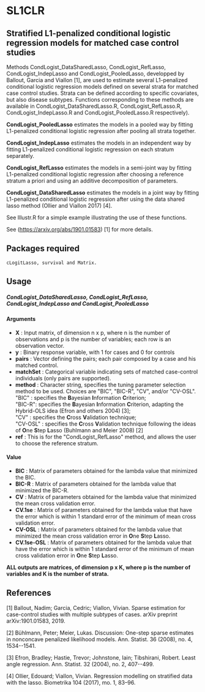 # SL1CLR
## Stratified L1-penalized conditional logistic regression models for matched case control studies

Methods CondLogist_DataSharedLasso, CondLogist_RefLasso, CondLogist_IndepLasso and CondLogist_PooledLasso, developped by Ballout, Garcia and Viallon [1], are used to estimate several L1-penalized conditional logistic regression models defined on several strata for matched case control studies. Strata can be defined according to specific covariates, but also disease subtypes. Functions corresponding to these methods are available in CondLogist_DataSharedLasso.R, CondLogist_RefLasso.R, CondLogist_IndepLasso.R and CondLogist_PooledLasso.R respectively).

**CondLogist_PooledLasso** estimates the models in a pooled way by fitting L1-penalized conditional logistic regression after pooling all strata together.

**CondLogist_IndepLasso** estimates the models in an independent way by fitting L1-penalized conditional logistic regression on each stratum separately.

**CondLogist_RefLasso** estimates the models in a semi-joint way by fitting L1-penalized conditional logistic regression after choosing a reference stratum a priori and using an additive decomposition of parameters.

**CondLogist_DataSharedLasso** estimates the models in a joint way by fitting L1-penalized conditional logistic regression after using the data shared lasso method (Ollier and Viallon 2017) [4].

See Illustr.R for a simple example illustrating the use of these functions.

See (https://arxiv.org/abs/1901.01583) [1] for more details.
## Packages required 


```
cLogitLasso, survival and Matrix.
```



## Usage
##### CondLogist_DataSharedLasso, CondLogist_RefLasso, CondLogist_IndepLasso and CondLogist_PooledLasso
#### Arguments
* **X**        : Input matrix, of dimension n x p, where n is the number of observations and p is the number of variables; each row is an observation vector.  
* **y**        : Binary response variable, with 1 for cases and 0 for controls
* **pairs**    : Vector defining the pairs; each pair composed by a case and his matched control.  
* **matchSet**   : Categorical variable indicating sets of matched case-control individuals (only pairs are supported).
* **method**        : Character string, specifies the tuning parameter selection method to be used. Choices are "BIC", "BIC-R", "CV", and/or "CV-OSL".  
"BIC" :  specifies the **B**ayesian **I**nformation **C**riterion;  
"BIC-R":  specifies the **B**ayesian **I**nformation **C**riterion, adapting the Hybrid-OLS idea (Efron and others 2004) [3];  
"CV"  :  specifies the **C**ross **V**alidation technique;  
"CV-OSL"  :  specifies the **C**ross **V**alidation technique following the ideas of    **O**ne **S**tep **L**asso (Buhlmann and Meier 2008) [2]
* **ref**      : This is for the "CondLogist_RefLasso" method, and allows the user to choose the reference stratum.

#### Value
* **BIC**         : Matrix of parameters obtained for the lambda value that minimized the BIC.    
* **BIC-R**       : Matrix of parameters obtained for the lambda value that minimized the BIC-R.   
* **CV**       : Matrix of parameters obtained for the lambda value that minimized the mean cross validation error.   
* **CV.1se**       : Matrix of parameters obtained for the lambda value that have the error which is within 1 standard error of the minimum of mean cross validation error.  
* **CV-OSL**       : Matrix of parameters obtained for the lambda value that minimized the mean cross validation error in **O**ne **S**tep **L**asso.   
* **CV.1se-OSL**       : Matrix of parameters obtained for the lambda value that have the error which is within 1 standard error of the minimum of mean cross validation error in **O**ne **S**tep **L**asso.

**ALL outputs are matrices, of dimension p x K, where p is the number of variables and K is the number of strata.**  



## References

[1] Ballout, Nadim; Garcia, Cedric; Viallon, Vivian. Sparse estimation for case-control studies with multiple subtypes of cases. arXiv preprint arXiv:1901.01583, 2019.

[2] Bühlmann, Peter; Meier, Lukas. Discussion: One-step sparse estimates in nonconcave penalized likelihood models. Ann. Statist. 36 (2008), no. 4, 1534--1541.

[3] Efron, Bradley; Hastie, Trevor; Johnstone, Iain; Tibshirani, Robert. Least angle regression. Ann. Statist. 32 (2004), no. 2, 407--499.

[4] Ollier, Edouard; Viallon, Vivian. Regression modelling on stratified data with the lasso. Biometrika 104 (2017), mo. 1, 83–96.
